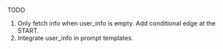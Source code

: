 TODO

1. Only fetch info when user_info is empty. Add conditional edge at the START.
2. Integrate user_info in prompt templates.